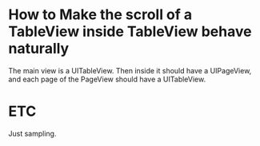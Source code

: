 # How to Make the scroll of a TableView inside TableView behave naturally
The main view is a UITableView. Then inside it should have a UIPageView, and each page of the PageView should have a UITableView.

# ETC
Just sampling.
